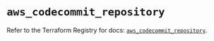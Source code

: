 # `aws_codecommit_repository`

Refer to the Terraform Registry for docs: [`aws_codecommit_repository`](https://registry.terraform.io/providers/hashicorp/aws/5.52.0/docs/resources/codecommit_repository).
